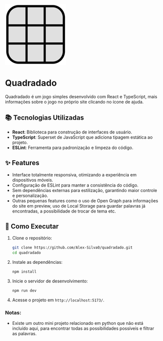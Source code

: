 ![Quadradado](logo.png)

# Quadradado

Quadradado é um jogo simples desenvolvido com React e TypeScript, mais informações sobre o jogo no próprio site clicando no ícone de ajuda.

## 📚 Tecnologias Utilizadas

- **React**: Biblioteca para construção de interfaces de usuário.
- **TypeScript**: Superset de JavaScript que adiciona tipagem estática ao projeto.
- **ESLint**: Ferramenta para padronização e limpeza do código.

## ✨ Features

- Interface totalmente responsiva, otimizando a experiência em dispositivos móveis.
- Configuração de ESLint para manter a consistência do código.
- Sem dependências externas para estilização, garantindo maior controle e personalização.
- Outras pequenas features como o uso de Open Graph para informações do site em preview, uso de Local Storage para guardar palavras já encontradas, a possibilidade de trocar de tema etc.

## 🚀 Como Executar

1. Clone o repositório:
   ```bash
   git clone https://github.com/Alex-Silva0/quadradado.git
   cd quadradado
   ```

2. Instale as dependências:
   ```bash
   npm install
   ```

3. Inicie o servidor de desenvolvimento:
   ```bash
   npm run dev
   ```

4. Acesse o projeto em `http://localhost:5173/`.

### Notas:

- Existe um outro mini projeto relacionado em python que não está incluído aqui, para encontrar todas as possibilidades possíveis e filtrar as palavras.
